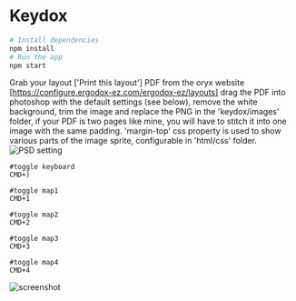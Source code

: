 # Keydox

```bash
# Install dependencies
npm install
# Run the app
npm start
```
Grab your layout ['Print this layout'] PDF from the oryx website [https://configure.ergodox-ez.com/ergodox-ez/layouts]
drag the PDF into photoshop with the default settings (see below), remove the white background, trim the image and replace the PNG in the 'keydox/images' folder, if your PDF is two pages like mine, you will have to stitch it into one image with the same padding.
'margin-top' css property is used to show various parts of the image sprite, configurable in 'html/css' folder.
![PSD setting](https://user-images.githubusercontent.com/1423413/80204632-6d288100-8653-11ea-8c22-ba82a59bb6fc.png)
```
#toggle keyboard
CMD+)

#toggle map1
CMD+1

#toggle map2
CMD+2

#toggle map3
CMD+3

#toggle map4
CMD+4
```
![screenshot](https://user-images.githubusercontent.com/1423413/74104287-d1c05d80-4b85-11ea-84f0-c19227b0fc9a.png)
